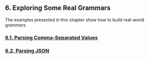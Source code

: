 ﻿## 6. Exploring Some Real Grammars

The examples presented in this chapter show how to build real-world grammars.

### [6.1. Parsing Comma-Separated Values](1)
### [6.2. Parsing JSON](2)